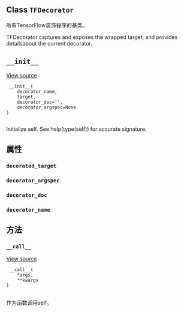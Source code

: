 

## Class  `TFDecorator` 
所有TensorFlow装饰程序的基类。

TFDecorator captures and exposes the wrapped target, and provides detailsabout the current decorator.

##  `__init__` 
[View source](https://github.com/tensorflow/tensorflow/blob/r2.0/tensorflow/python/util/tf_decorator.py#L236-L254)

```
 __init__(
    decorator_name,
    target,
    decorator_doc='',
    decorator_argspec=None
)
 
```

Initialize self.  See help(type(self)) for accurate signature.

## 属性


###  `decorated_target` 


###  `decorator_argspec` 


###  `decorator_doc` 


###  `decorator_name` 


## 方法


###  `__call__` 
[View source](https://github.com/tensorflow/tensorflow/blob/r2.0/tensorflow/python/util/tf_decorator.py#L259-L260)

```
 __call__(
    *args,
    **kwargs
)
 
```

作为函数调用self。

